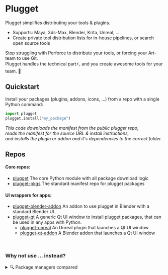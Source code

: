 # Plugget
Plugget simplifies distributing your tools & plugins.  
- Supports: Maya, 3ds-Max, Blender, Krita, Unreal, ...
- Create private tool distribution lists for in-house pipelines, or search open source tools  
  
Stop struggling with Perforce to distribute your tools, or forcing your Art-team to use Git.  
Plugget handles the technical part⚡, and you create awesome tools for your team. 💪  

## Quickstart

Install your packages (plugins, addons, icons, ...) from a repo with a single Python command:
```python
import plugget
plugget.install("my_package")
```
_This code downloads the manifest from the public plugget repo,  
reads the manifest for the source URL & install instructions,  
and installs the plugin or addon and it's dependencies to the correct folder._

## Repos

#### Core repos:
- [plugget](https://github.com/plugget/plugget)  The core Python module with all package download logic
- [plugget-pkgs](https://github.com/plugget/plugget-pkgs)  The standard manifest repo for plugget packages

#### UI wrappers for apps:
- [plugget-blender-addon](https://github.com/plugget/plugget-blender-addon)  An addon to use plugget in Blender with a standard Blender UI.
- [plugget-qt](https://github.com/plugget/plugget-qt)  A generic Qt UI window to install plugget packages, that can be used in any apps with Python.
  - [plugget-unreal](https://github.com/plugget/plugget-unreal)  An Unreal plugin that launches a Qt UI window
  - [plugget-qt-addon](https://github.com/plugget/plugget-qt-addon)  A Blender addon that launches a Qt UI window

<br>

### Why not use ... instead?
<details close><summary>🔍 Package managers compared</summary><blockquote>
  
Let's compare existing package managers, to help you understand if you need Plugget:  

Why not use PyPI?
- PyPI only installs packaged python modules. But many Blender scripts are not packaged, e.g. [this](https://github.com/absolute-quantum/cats-blender-plugin) addon.
- Addons aren't meant to be installed as Python packages. Pip installs to `site packages`, instead of `addons`.
- Plugget targets casual users who prefer a UI instead of a console. 
- Plugget also supports other languages than Python, e.g. Maxscript & Unreal plugins

What about WinGet, chocolatey, etc? These solutions install `apps`, Plugget installs  `plugins for apps`  
It might be possible to use Chocolatey's install scripts to install a plugin, however it seems complex, and Chocolatey wasn't designed for this.

</blockquote></details>
